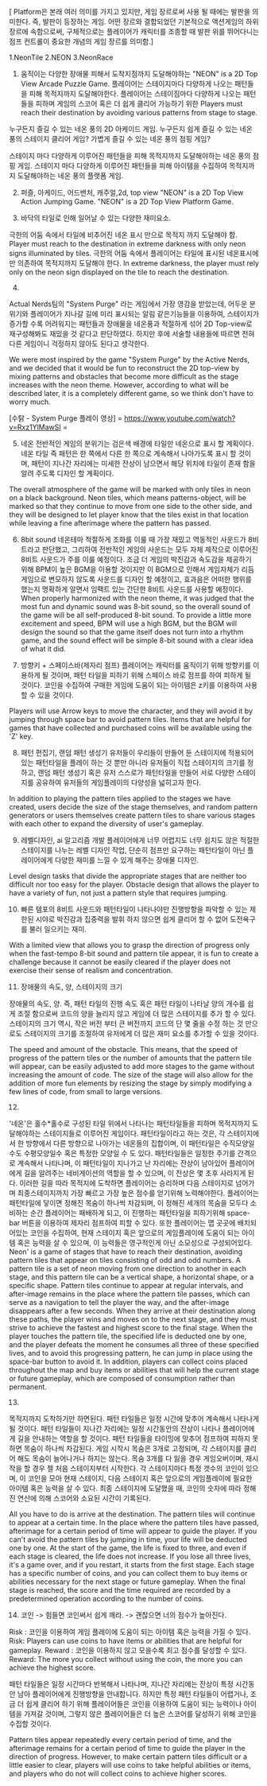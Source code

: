 [ Platform은 본래 여러 의미를 가지고 있지만, 게임 장르로써 사용 될 때에는 발판을 의미한다. 즉, 발판이 등장하는 게임.
어떤 장르와 결합되었던 기본적으로 액션게임의 하위 장르에 속함으로써, 구체적으로는 플레이어가 캐릭터를 조종할 때 발판 위를 뛰어다니는 점프 컨트롤이 중요한 개념의 게임 장르를 의미함.]

1.NeonTile
2.NEON
3.NeonRace


1. 움직이는 다양한 장애물 피해서 도착지점까지 도달해야하는 
"NEON" is a 2D Top View Arcade Puzzle Game.
플레이어는 스테이지마다 다양하게 나오는 패턴들을 피해 목적지까지 도달해야한다.
플레이어는 스테이짐마다 다양하게 나오는 패턴들을 피하며 게임의 스코어 혹은 더 쉽게 클리어 가능하기 위한 
Players must reach their destination by avoiding various patterns from stage to stage.

누구든지 즐길 수 있는 네온 풍의 2D 아케이드 게임.
누구든지 쉽게 즐길 수 있는 네온 풍의 스테이지 클리어 게임?
가볍게 즐길 수 있는 네온 풍의 점핑 게임?

스테이지 마다 다양하게 이루어진 패턴들을 피해 목적지까지 도달해야하는 네온 풍의 점핑 게임.
스테이지 마다 다양하게 이루어진 패턴들을 피해 아이템을 수집하여 목적지까지 도달해야하는 네온 풍의 플랫폼 게임.



2. 퍼즐, 아케이드, 어드밴처, 캐주얼,2d, top view
"NEON" is a 2D Top View Action Jumping Game.
"NEON" is a 2D Top View Platform Game.


3. 바닥의 타일로 인해 일어날 수 있는 다양한 재미요소.

극한의 어둠 속에서 타일에 비추어진 네온 표시 만으로 목적지 까지 도달해야 함.
Player must reach to the destination in extreme darkness with only neon signs illuminated by tiles.
극한의 어둠 속에서 플레이어는 타일에 표시된 네온표시에만 의존하여 목적지까지 도달해야 한다.
In extreme darkness, the player must rely only on the neon sign displayed on the tile to reach the destination.


4. 
Actual Nerds팀의 "System Purge" 라는 게임에서 가장 영감을 받았는데, 어두운 분위기와 플레이어가 지나갈 길에 미리 표시되는 알림 같은기능들을 이용하여, 스테이지가 증가할 수록 어려워지는 패턴들과 장애물을 네온풍과 적절하게 섞어 2D Top-view로 재구성해봐도 재밌을 것 같다고 판단하였다. 하지만 후에 서술할 내용들에 따르면 전혀 다른 게임이니 걱정하지 않아도 된다고 생각한다.

We were most inspired by the game "System Purge" by the Active Nerds, and we decided that it would be fun to reconstruct the 2D top-view by mixing patterns and obstacles that become more difficult as the stage increases with the neon theme. However, according to what will be described later, it is a completely different game, so we think don't have to worry much.

[수탉 - System Purge 플레이 영상]
= https://www.youtube.com/watch?v=Rxz1YlMawSI =




5. 네온
전반적인 게임의 분위기는 검은색 배경에 타일만 네온으로 표시 할 계획이다.
네온 타일 즉 패턴은 한 쪽에서 다른 한 쪽으로 계속해서 나아가도록 표시 할 것이며, 패턴이 지나간 자리에는 미세한 잔상이 남으면서 해당 위치에 타일이 존재 함을 알려 주도록 디자인 할 계획이다.

The overall atmosphere of the game will be marked with only tiles in neon on a black background.
Neon tiles, which means patterns-object, will be marked so that they continue to move from one side to the other side, and they will be designed to let player know that the tiles exist in that location while leaving a fine afterimage where the pattern has passed.



6. 8bit sound
네온테마 적절하게 조화를 이룰 때 가장 재밌고 역동적인 사운드가 8비트라고 판단했고, 그리하여 전반적인 게임의 사운드는 모두 자체 제작으로 이루어진 8비트 사운드가 주를 이룰 예정이다.
조금 더 게임의 박진감과 속도감을 제공하기 위해 BPM이 높은 BGM을 이용할 것이지만 이 BGM으로 인해서 게임자체가 리듬게임으로 변모하지 않도록 사운드를 디자인 할 예정이고, 효과음은 어떠한 행위를 했는지 명확하게 알면서 임팩트 있는 간단한 8비트 사운드를 사용할 예정이다.
When properly harmonized with the neon theme, it was judged that the most fun and dynamic sound was 8-bit sound, so the overall sound of the game will be all self-produced 8-bit sound.
To provide a little more excitement and speed, BPM will use a high BGM, but the BGM will design the sound so that the game itself does not turn into a rhythm game, and the sound effect will be simple 8-bit sound with a clear idea of what it did.



7. 방향키 + 스페이스바(제자리 점프)
플레이어는 캐릭터를 움직이기 위해 방향키를 이용하게 될 것이며, 패턴 타일을 피하기 위해 스페이스 바로 점프를 하여 피하게 될 것이다.
코인을 수집하여 구매한 게임에 도움이 되는 아이템은 z키를 이용하여 사용할 수 있을 것이다.

Players will use Arrow keys to move the character, and they will avoid it by jumping through space bar to avoid pattern tiles. Items that are helpful for games that have collected and purchased coins will be available using the 'Z' key.

8. 패턴 편집기, 랜덤 패턴 생성기
유저들이 우리들이 만들어 둔 스테이지에 적용되어 있는 패턴타일을 플레이 하는 것 뿐만 아니라 유저들이 직접 스테이지의 크기를 정하고, 랜덤 패턴 생성기 혹은 유저 스스로가 패턴타일을 만들어 서로 다양한 스테이지를 공유하여 유저들의 게임플레이의 다양성을 넓히고자 한다.

In addition to playing the pattern tiles applied to the stages we have created, users decide the size of the stage themselves, and random pattern generators or users themselves create pattern tiles to share various stages with each other to expand the diversity of user's gameplay.

9. 레벨디자인, ai 알고리즘 개발
플레이어에게 너무 어렵지도 너무 쉽지도 않은 적절한 스테이지를 나누는 레벨 디자인 작업, 단순히 점프만 요구하는 패턴타일이 아닌 플레이어에게 다양한 재미를 느낄 수 있게 해주는 장애물 디자인.

Level design tasks that divide the appropriate stages that are neither too difficult nor too easy for the player.
Obstacle design that allows the player to have a variety of fun, not just a pattern style that requires jumping. 


10. 빠른 템포의 8비트 사운드와 패턴타일이 나타나야만 진행방향을 파악할 수 있는 제한된 시야로 박진감과 집중력을 발휘 하지 않으면 쉽게 클리어 할 수 없어 도전욕구를 불러 일으키는 재미.

With a limited view that allows you to grasp the direction of progress only when the fast-tempo 8-bit sound and pattern tile appear, it is fun to create a challenge because it cannot be easily cleared if the player does not exercise their sense of realism and concentration.

11. 장애물의 속도, 양, 스테이지의 크기

장애물의 속도, 양. 즉, 패턴 타일의 진행 속도 혹은 패턴 타일이 나타날 양의 개수를 쉽게 조절 함으로써 코드의 양을 늘리지 않고 게임에 더 많은 스테이지를 추가 할 수 있다. 스테이지의 크기 역시, 작은 버전 부터 큰 버전까지 코드의 단 몇 줄을 수정 하는 것 만으로도 스테이지의 크기를 조절하여 유저에게 더 많은 재미 요소를 추가할 수 있을 것이다.

The speed and amount of the obstacle. This means, that the speed of progress of the pattern tiles or the number of amounts that the pattern tile will appear, can be easily adjusted to add more stages to the game without increasing the amount of code. The size of the stage will also allow for the addition of more fun elements by resizing the stage by simply modifying a few lines of code, from small to large versions.

12.
'네온'은 홀수*홀수로 구성된 타일 위에서 나타나는 패턴타일들을 피하며 목적지까지 도달해야하는 스테이지들로 이루어진 게임이다.
패턴타일이라고 하는 것은, 각 스테이지에서 한 방향에서 다른 방향으로 나아가는 네온들의 집합이며, 이 패턴타일은 수직모양일수도 수평모양일수 혹은 특정한 모양일 수 도 있다. 패턴타일들은 일정한 주기를 간격으로 계속해서 나타나며, 이 패턴타일이 지나가고 난 자리에는 잔상이 남아있어 플레이어에게 길을 알려주는 네비게이션의 역할을 할 수 있으며, 이 잔상은 몇 초후 사라지게 된다. 이러한 길을 따라 목적지에 도착하면 플레이어는 승리하며 다음 스테이지로 넘어가며 최종스테이지까지 가장 빠르고 가장 높은 점수를 얻기위해 노력해야한다.
플레이어는 패턴타일에 닿이면 정해진 목숨이 하나씩 차감되며, 이 정해진 세개의 목숨을 모두다 소비하는 순간 플레이어는 패배하게 되고, 이 진행하는 패턴타일을 피하기위해 space-bar 버튼을 이용하여 제자리 점프하여 피할 수 있다.
또한 플레이어는 맵 곳곳에 배치되어있는 코인을 수집하여, 현재 스테이지 혹은 앞으로의 게임플레이에 도움이 되는 아이템 혹은 능력을 살 수 있으며, 이 능력들은 영구적인게 아닌 소모성으로 구성되어있다.
Neon' is a game of stages that have to reach their destination, avoiding pattern tiles that appear on tiles consisting of odd and odd numbers.
A pattern tile is a set of neon moving from one direction to another in each stage, and this pattern tile can be a vertical shape, a horizontal shape, or a specific shape. Pattern tiles continue to appear at regular intervals, and after-image remains in the place where the pattern tile passes, which can serve as a navigation to tell the player the way, and the after-image disappears after a few seconds. When they arrive at their destination along these paths, the player wins and moves on to the next stage, and they must strive to achieve the fastest and highest score to the final stage.
When the player touches the pattern tile, the specified life is deducted one by one, and the player defeats the moment he consumes all three of these specified lives, and to avoid this progressing pattern, he can jump in place using the space-bar button to avoid it.
In addition, players can collect coins placed throughout the map and buy items or abilities that will help the current stage or future gameplay, which are composed of consumption rather than permanent.


13. 
목적지까지 도착하기만 하면된다.
패턴 타일들은 일정 시간에 맞추어 계속해서 나타나게 될 것이다.
패턴 타일들이 지나간 자리에는 일정 시간동안의 잔상이 나타나 플레이어에게 길을 안내하는 역할을 할 것이다.
패턴 타일들을 타이밍에 맞추어 점프하여 피하지 못하면 목숨이 하나씩 차감된다.
게임 시작시 목숨은 3개로 고정되며, 각 스테이지를 클리어 해도 목숨이 늘어나거나 하지는 않는다. 
목숨 3개를 다 잃을 경우 게임오버이며, 재시작을 할 경우 젤 처음 스테이지부터 시작한다.
각 스테이지마다 특정 갯수의 코인이 있으며, 이 코인을 모아 현재 스테이지, 다음 스테이지 혹은 앞으로의 게임플레이에 필요한 아이템 혹은 능력을 살 수 있다.
최종 스테이지에 도달했을 때, 코인의 숫자에 따라 정해진 연산에 의해 스코어와 소요된 시간이 기록된다.

All you have to do is arrive at the destination.
The pattern tiles will continue to appear at a certain time.
In the place where the pattern tiles have passed, afterimage for a certain period of time will appear to guide the player.
If you can't avoid the pattern tiles by jumping in time, your life will be deducted one by one.
At the start of the game, the life is fixed to three, and even if each stage is cleared, the life does not increase.
If you lose all three lives, it's a game over, and if you restart, it starts from the first stage.
Each stage has a specific number of coins, and you can collect them to buy items or abilities necessary for the next stage or future gameplay.
When the final stage is reached, the score and the time required are recorded by a predetermined operation according to the number of coins.


14. 코인  -> 힘들면 코인써서 쉽게 깨라. 
          -> 괜찮으면 너의 점수가 높아진다.

Risk : 코인을 이용하여 게임 플레이에 도움이 되는 아이템 혹은 능력을 가질 수 있다.
Risk: Players can use coins to have items or abilities that are helpful for gameplay.
Reward : 코인을 이용하지 않고 모을수록 최고 점수를 달성할 수 있다.
Reward: The more you collect without using the coin, the more you can achieve the highest score.

패턴 타일들은 일정 시간마다 반복해서 나타나며, 지나간 자리에는 잔상이 특정 시간동안 남아 플레이어에게 진행방향을 안내합니다. 하지만 특정 패턴 타일들이 어렵거나, 조금 더 쉽게 클리어 하기 위해 플레이어들은 코인을 이용하여 도움이 되는 능력이나 아이템을 가져갈 것이며, 그렇지 않은 플레이어들은 더 높은 스코어를 달성하기 위해 코인을 수집할 것이다.

Pattern tiles appear repeatedly every certain period of time, and the afterimage remains for a certain period of time to guide the player in the direction of progress. However, to make certain pattern tiles difficult or a little easier to clear, players will use coins to take helpful abilities or items, and players who do not will collect coins to achieve higher scores.